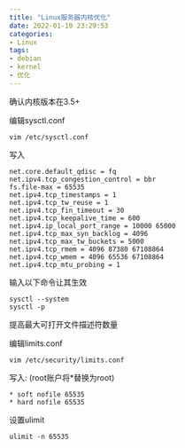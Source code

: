 ```yaml
---
title: "Linux服务器内核优化"
date: 2022-01-10 23:29:53
categories:
- Linux
tags:
- debian
- kernel 
- 优化
---
```

确认内核版本在3.5+

编辑sysctl.conf

```
vim /etc/sysctl.conf
```

写入

```
net.core.default_qdisc = fq
net.ipv4.tcp_congestion_control = bbr
fs.file-max = 65535
net.ipv4.tcp_timestamps = 1
net.ipv4.tcp_tw_reuse = 1
net.ipv4.tcp_fin_timeout = 30
net.ipv4.tcp_keepalive_time = 600
net.ipv4.ip_local_port_range = 10000 65000
net.ipv4.tcp_max_syn_backlog = 4096
net.ipv4.tcp_max_tw_buckets = 5000
net.ipv4.tcp_rmem = 4096 87380 67108864
net.ipv4.tcp_wmem = 4096 65536 67108864
net.ipv4.tcp_mtu_probing = 1
```

输入以下命令让其生效

```
sysctl --system
sysctl -p
```

提高最大可打开文件描述符数量

编辑limits.conf

```
vim /etc/security/limits.conf
```

写入: 
(root账户将*替换为root)

```
* soft nofile 65535
* hard nofile 65535
```

设置ulimit

```
ulimit -n 65535
```
